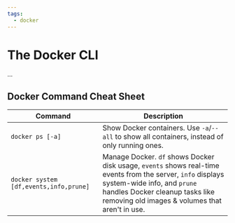 ```yaml
---
tags:
  - docker
---
```


# The Docker CLI

...

## Docker Command Cheat Sheet

| Command                                | Description                                                                                                                                                                                                                     |
| -------------------------------------- | ------------------------------------------------------------------------------------------------------------------------------------------------------------------------------------------------------------------------------- |
| `docker ps [-a]`                       | Show Docker containers. Use `-a`/`--all` to show all containers, instead of only running ones.                                                                                                                                  |
| `docker system [df,events,info,prune]` | Manage Docker. `df` shows Docker disk usage, `events` shows real-time events from the server, `info` displays system-wide info, and `prune` handles Docker cleanup tasks like removing old images & volumes that aren't in use. |
